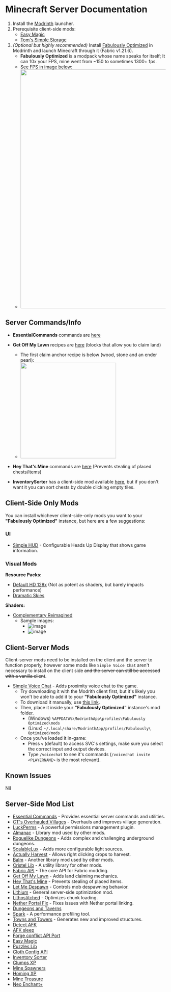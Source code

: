 # Minecraft Server Documentation

1. Install the [Modrinth](https://modrinth.com/app) launcher.
2. Prerequisite client-side mods:
    - [Easy Magic](https://modrinth.com/mod/easy-magic?version=1.21.6&loader=fabric)
    - [Tom's Simple Storage](https://modrinth.com/mod/toms-storage?version=1.21.6&loader=fabric#download)
3. _(Optional but highly recommended)_ Install [Fabulously Optimized](https://modrinth.com/modpack/fabulously-optimized?version=1.21.6#download) in Modrinth and launch Minecraft through it (Fabric v1.21.6). 
    - **Fabulously Optimized** is a modpack whose name speaks for itself; It can 10x your FPS, mine went from ~150 to sometimes 1300+ fps.
    - See FPS in image below:
    - <img src="https://github.com/user-attachments/assets/81eeada7-3107-443e-b296-6e36af6c2825" width="750"/>

## Server Commands/Info

- **EssentialCommands** commands are [here](https://github.com/John-Paul-R/Essential-Commands/wiki/List-of-Commands-&-Permissions)

- **Get Off My Lawn** recipes are [here](https://github.com/Patbox/get-off-my-lawn-reserved/blob/1.21.6/recipes.md) (blocks that allow you to claim land)
  - The first claim anchor recipe is below (wood, stone and an ender pearl):
  - <img src="https://github.com/user-attachments/assets/4f889253-2d2d-4dce-9a5f-518e651bd588" width="300"/>
 
- **Hey That's Mine** commands are [here](https://github.com/QuiltServerTools/HeyThatsMine?tab=readme-ov-file#using-htm) (Prevents stealing of placed chests/items)

- **InventorySorter** has a client-side mod available [here](https://modrinth.com/mod/inventory-sorting?version=1.21.6), but if you don't want it you can sort chests by double clicking empty tiles.


## Client-Side Only Mods

You can install whichever client-side-only mods you want to your **"Fabulously Optimized"** instance, but here are a few suggestions:

### UI
- [Simple HUD](https://modrinth.com/mod/simplehud) - Configurable Heads Up Display that shows game information.

### Visual Mods
**Resource Packs:**
- [Default HD 128x](https://modrinth.com/resourcepack/default-hd-128x/versions) (Not as potent as shaders, but barely impacts performance)
- [Dramatic Skies](https://modrinth.com/resourcepack/dramatic-skys)

**Shaders:**
- [Complementary Reimagined](https://modrinth.com/shader/complementary-reimagined)
  - Sample images:
    - ![image](https://github.com/user-attachments/assets/def189a6-9266-443c-bbff-40cb64df262c)
    - ![image](https://github.com/user-attachments/assets/4c0afb55-40e1-4987-bc3c-048f948477f6)

## Client-Server Mods

Client-server mods need to be installed on the client and the server to function properly, however some mods like `Simple Voice Chat` aren't necessary to install on the client side ~~and the server can still be accessed with a vanilla client~~.

- [Simple Voice Chat](https://modrinth.com/plugin/simple-voice-chat) - Adds proximity voice chat to the game.
    - Try downloading it with the Modrith client first, but it's likely you won't be able to add it to your **"Fabulously Optimized"** instance.
    - To download it manually, use [this link](https://modrinth.com/plugin/simple-voice-chat?version=1.21.6&loader=fabric).
    - Then, place it inside your **"Fabulously Optimized"** instance's mod folder.
        - (Windows) `%APPDATA%\ModrinthApp\profiles\Fabulously Optimized\mods`
        - (Linux) `~/.local/share/ModrinthApp/profiles/Fabulously\ Optimized/mods`
    - Once you've loaded it in-game:
      - Press `v` (default) to access SVC's settings, make sure you select the correct input and output devices.
      - Type `/voicechat` to see it's commands (`/voicechat invite <PLAYERNAME>` is the most relevant).    


## Known Issues
Nil

## Server-Side Mod List
- [Essential Commands](https://github.com/John-Paul-R/Essential-Commands/) - Provides essential server commands and utilities.
- [CT's Overhauled Villages](https://modrinth.com/mod/ct-overhaul-village) - Overhauls and improves village generation.
- [LuckPerms](https://modrinth.com/plugin/luckperms) - A powerful permissions management plugin.
- [Almanac](https://modrinth.com/mod/almanac) - Library mod used by other mods.
- [Roguelike Dungeons](https://modrinth.com/mod/roguelikedungeons) - Adds complex and challenging underground dungeons.
- [ScalableLux](https://modrinth.com/mod/scalablelux) - Adds more configurable light sources.
- [Actually Harvest](https://modrinth.com/mod/actually-harvest) - Allows right clicking crops to harvest.
- [Balm](https://modrinth.com/mod/balm) - Another library mod used by other mods.
- [Cristel Lib](https://modrinth.com/mod/cristel-l55) - A utility library for other mods.
- [Fabric API](https://modrinth.com/mod/fabric-api) - The core API for Fabric modding.
- [Get Off My Lawn](https://modrinth.com/mod/goml-reserved) - Adds land claiming mechanics.
- [Hey That's Mine](https://modrinth.com/mod/htm) - Prevents stealing of placed items.
- [Let Me Despawn](https://modrinth.com/plugin/lmd) - Controls mob despawning behavior.
- [Lithium](https://modrinth.com/mod/lithium) - General server-side optimization mod.
- [Lithostitched](https://modrinth.com/mod/lithostitched) - Optimizes chunk loading.
- [Nether Portal Fix](https://modrinth.com/mod/netherportalfix) - Fixes issues with Nether portal linking.
- [Dungeons and Taverns](https://modrinth.com/datapack/dungeons-and-taverns)
- [Spark](https://modrinth.com/mod/spark) - A performance profiling tool.
- [Towns and Towers](https://modrinth.com/mod/towns-and-towers) - Generates new and improved structures.
- [Detect AFK](https://modrinth.com/datapack/detect-afk)
- [AFK sleep](https://modrinth.com/datapack/afk-sleep)
- [Forge conflict API Port](https://modrinth.com/mod/forge-config-api-port)
- [Easy Magic](https://modrinth.com/mod/easy-magic)
- [Puzzles Lib](https://modrinth.com/mod/puzzles-lib)
- [Cloth Config API](https://modrinth.com/mod/cloth-config)
- [Inventory Sorter](https://modrinth.com/mod/inventory-sorting)
- [Clumps XP](https://modrinth.com/mod/clumps)
- [Mine Spawners](https://modrinth.com/mod/mine-spawners)
- [Homing XP](https://modrinth.com/datapack/simple-homing-xp)
- [Mine Treasure](https://modrinth.com/datapack/mine-treasure)
- [Neo Enchant+](https://modrinth.com/datapack/neoenchant) 

